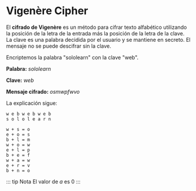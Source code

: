 # Vigenère Cipher

El **cifrado de Vigenère** es un método para cifrar texto alfabético utilizando la posición de la letra de la entrada más la posición de la letra de la clave.
La clave es una palabra decidida por el usuario y se mantiene en secreto.
El mensaje no se puede descifrar sin la clave.

Encriptemos la palabra "sololearn" con la clave "web".

**Palabra:** _sololearn_

**Clave:** _web_

**Mensaje cifrado:** _osmwpfwvo_

La explicación sigue:
```
w e b w e b w e b
s o l o l e a r n

w + s = o
e + o = s
b + l = m
w + o = w
e + l = p
b + e = f
w + a = w
e + r = v
b + n = o
```

::: tip Nota
El valor de _a_ es 0
:::